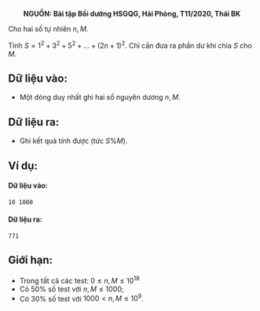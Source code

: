 **<center>NGUỒN: Bài tập Bồi dưỡng HSGQG, Hải Phòng, T11/2020, Thái BK</center>**

Cho hai số tự nhiên $n, M$.

Tính $S = 1^2 + 3^2 + 5^2 + … + (2n + 1)^2$. Chỉ cần đưa ra phần dư khi chia $S$ cho $M$.

## Dữ liệu vào:
- Một dòng duy nhất ghi hai số nguyên dương $n, M$.

## Dữ liệu ra:
- Ghi kết quả tính được (tức $S \% M$).

## Ví dụ:
#### Dữ liệu vào:
```
10 1000
```

#### Dữ liệu ra:
```
771
```

## Giới hạn:
- Trong tất cả các test: $0 ≤ n, M ≤ 10^{18}$
- Có $50\%$ số test với $n, M ≤ 1000$;
- Có $30\%$ số test với $1000 < n, M ≤ 10^9$.